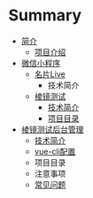 # Summary

* [简介](README.md)
  * [项目介绍](xiang-mu-jie-shao.md)
* [微信小程序](wei-xin-xiao-cheng-xu.md)
  * [名片Live](wei-xin-xiao-cheng-xu/ming-pian-live.md)
    * 技术简介
  * [棱镜测试](wei-xin-xiao-cheng-xu/leng-jing-ce-shi.md)
    * [技术简介](wei-xin-xiao-cheng-xu/leng-jing-ce-shi/ji-zhu-jian-jie.md)
    * [项目目录](wei-xin-xiao-cheng-xu/leng-jing-ce-shi/xiang-mu-mu-lu.md)
* [棱镜测试后台管理](hou-tai-guan-li.md)
  * [技术简介](hou-tai-guan-li/ji-zhu-jian-jie.md)
  * [vue-cli配置](hou-tai-guan-li/vue-clipei-zhi.md)
  * 项目目录
  * 注意事项
  * [常见问题](hou-tai-guan-li/chang-jian-wen-ti.md)


